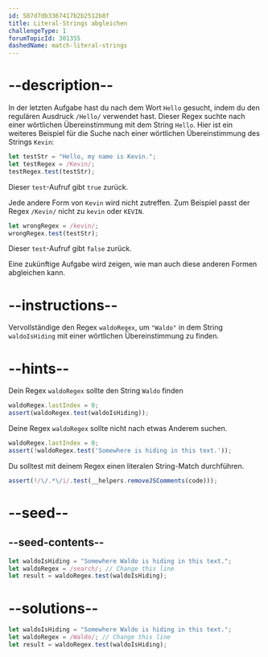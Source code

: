 ```yaml
---
id: 587d7db3367417b2b2512b8f
title: Literal-Strings abgleichen
challengeType: 1
forumTopicId: 301355
dashedName: match-literal-strings
---
```


# --description--

In der letzten Aufgabe hast du nach dem Wort `Hello` gesucht, indem du den regulären Ausdruck `/Hello/` verwendet hast. Dieser Regex suchte nach einer wörtlichen Übereinstimmung mit dem String `Hello`. Hier ist ein weiteres Beispiel für die Suche nach einer wörtlichen Übereinstimmung des Strings `Kevin`:

```js
let testStr = "Hello, my name is Kevin.";
let testRegex = /Kevin/;
testRegex.test(testStr);
```

Dieser `test`-Aufruf gibt `true` zurück.

Jede andere Form von `Kevin` wird nicht zutreffen. Zum Beispiel passt der Regex `/Kevin/` nicht zu `kevin` oder `KEVIN`.

```js
let wrongRegex = /kevin/;
wrongRegex.test(testStr);
```

Dieser `test`-Aufruf gibt `false` zurück.

Eine zukünftige Aufgabe wird zeigen, wie man auch diese anderen Formen abgleichen kann.

# --instructions--

Vervollständige den Regex `waldoRegex`, um `"Waldo"` in dem String `waldoIsHiding` mit einer wörtlichen Übereinstimmung zu finden.

# --hints--

Dein Regex `waldoRegex` sollte den String `Waldo` finden

```js
waldoRegex.lastIndex = 0;
assert(waldoRegex.test(waldoIsHiding));
```

Deine Regex `waldoRegex` sollte nicht nach etwas Anderem suchen.

```js
waldoRegex.lastIndex = 0;
assert(!waldoRegex.test('Somewhere is hiding in this text.'));
```

Du solltest mit deinem Regex einen literalen String-Match durchführen.

```js
assert(!/\/.*\/i/.test(__helpers.removeJSComments(code)));
```

# --seed--

## --seed-contents--

```js
let waldoIsHiding = "Somewhere Waldo is hiding in this text.";
let waldoRegex = /search/; // Change this line
let result = waldoRegex.test(waldoIsHiding);
```

# --solutions--

```js
let waldoIsHiding = "Somewhere Waldo is hiding in this text.";
let waldoRegex = /Waldo/; // Change this line
let result = waldoRegex.test(waldoIsHiding);
```
